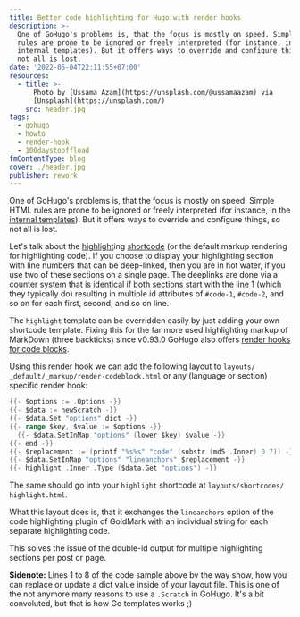 ```yaml
---
title: Better code highlighting for Hugo with render hooks
description: >-
  One of GoHugo's problems is, that the focus is mostly on speed. Simple HTML
  rules are prone to be ignored or freely interpreted (for instance, in the
  internal templates). But it offers ways to override and configure things, so
  not all is lost.
date: '2022-05-04T22:11:55+07:00'
resources:
  - title: >-
      Photo by [Ussama Azam](https://unsplash.com/@ussamaazam) via
      [Unsplash](https://unsplash.com/)
    src: header.jpg
tags:
  - gohugo
  - howto
  - render-hook
  - 100daystooffload
fmContentType: blog
cover: ./header.jpg
publisher: rework
---
```


One of GoHugo's problems is, that the focus is mostly on speed. Simple HTML rules are prone to be ignored or freely interpreted (for instance, in the [internal templates](https://github.com/gohugoio/hugo/tree/master/tpl/tplimpl/embedded/templates)). But it offers ways to override and configure things, so not all is lost.

Let's talk about the [highlight](https://gohugo.io/content-management/syntax-highlighting/)ing [shortcode](https://github.com/gohugoio/hugo/blob/master/tpl/tplimpl/embedded/templates/shortcodes/highlight.html) (or the default markup rendering for highlighting code). If you choose to display your highlighting section with line numbers that can be deep-linked, then you are in hot water, if you use two of these sections on a single page. The deeplinks are done via a counter system that is identical if both sections start with the line 1 (which they typically do) resulting in multiple id attributes of `#code-1`, `#code-2`, and so on for each first, second, and so on line.

The `highlight` template can be overridden easily by just adding your own shortcode template. Fixing this for the far more used highlighting markup of MarkDown (three backticks) since v0.93.0 GoHugo also offers [render hooks for code blocks](https://gohugo.io/templates/render-hooks/#render-hooks-for-code-blocks).

Using this render hook we can add the following layout to `layouts/​_default/​_markup/​render-codeblock.html` or any (language or section) specific render hook:

```go
{{- $options := .Options -}}
{{- $data := newScratch -}}
{{- $data.Set "options" dict -}}
{{- range $key, $value := $options -}}
  {{- $data.SetInMap "options" (lower $key) $value -}}
{{- end -}}
{{- $replacement := (printf "%s%s" "code" (substr (md5 .Inner) 0 7)) -}}
{{- $data.SetInMap "options" "lineanchors" $replacement -}}
{{- highlight .Inner .Type ($data.Get "options") -}}
```

The same should go into your `highlight` shortcode at `layouts/​shortcodes/​highlight.html`.

What this layout does is, that it exchanges the `lineanchors` option of the code highlighting plugin of GoldMark with an individual string for each separate highlighting code.

This solves the issue of the double-id output for multiple highlighting sections per post or page.

**Sidenote:** Lines 1 to 8 of the code sample above by the way show, how you can replace or update a dict value inside of your layout file. This is one of the not anymore many reasons to use a `.Scratch` in GoHugo. It's a bit convoluted, but that is how Go templates works ;)
